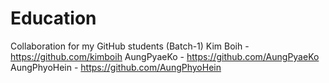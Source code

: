 # Education
Collaboration for my GitHub students (Batch-1)
Kim Boih - https://github.com/kimboih 
AungPyaeKo - https://github.com/AungPyaeKo
AungPhyoHein - https://github.com/AungPhyoHein
